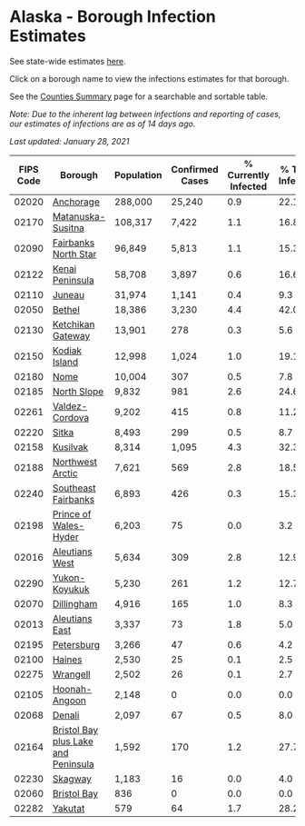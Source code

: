# Alaska - Borough Infection Estimates

See state-wide estimates [here](/infections/us-ak).

Click on a borough name to view the infections estimates for that borough.

See the [Counties Summary](/infections/summary-counties) page for a searchable and sortable table.

*Note: Due to the inherent lag between infections and reporting of cases, our estimates of infections are as of 14 days ago.*

*Last updated: January 28, 2021*

|   FIPS Code |                                                                    Borough |   Population |   Confirmed Cases |   % Currently Infected |   % Total Infected |
|-------------|----------------------------------------------------------------------------|--------------|-------------------|------------------------|--------------------|
|       02020 |                                                     [Anchorage](anchorage) |      288,000 |            25,240 |                    0.9 |               22.1 |
|       02170 |                                     [Matanuska-Susitna](matanuska-susitna) |      108,317 |             7,422 |                    1.1 |               16.8 |
|       02090 |                               [Fairbanks North Star](fairbanks-north-star) |       96,849 |             5,813 |                    1.1 |               15.3 |
|       02122 |                                         [Kenai Peninsula](kenai-peninsula) |       58,708 |             3,897 |                    0.6 |               16.6 |
|       02110 |                                                           [Juneau](juneau) |       31,974 |             1,141 |                    0.4 |                9.3 |
|       02050 |                                                           [Bethel](bethel) |       18,386 |             3,230 |                    4.4 |               42.0 |
|       02130 |                                     [Ketchikan Gateway](ketchikan-gateway) |       13,901 |               278 |                    0.3 |                5.6 |
|       02150 |                                             [Kodiak Island](kodiak-island) |       12,998 |             1,024 |                    1.0 |               19.1 |
|       02180 |                                                               [Nome](nome) |       10,004 |               307 |                    0.5 |                7.8 |
|       02185 |                                                 [North Slope](north-slope) |        9,832 |               981 |                    2.6 |               24.6 |
|       02261 |                                           [Valdez-Cordova](valdez-cordova) |        9,202 |               415 |                    0.8 |               11.2 |
|       02220 |                                                             [Sitka](sitka) |        8,493 |               299 |                    0.5 |                8.7 |
|       02158 |                                                       [Kusilvak](kusilvak) |        8,314 |             1,095 |                    4.3 |               32.3 |
|       02188 |                                       [Northwest Arctic](northwest-arctic) |        7,621 |               569 |                    2.8 |               18.5 |
|       02240 |                                 [Southeast Fairbanks](southeast-fairbanks) |        6,893 |               426 |                    0.3 |               15.3 |
|       02198 |                             [Prince of Wales-Hyder](prince-of-wales-hyder) |        6,203 |                75 |                    0.0 |                3.2 |
|       02016 |                                           [Aleutians West](aleutians-west) |        5,634 |               309 |                    2.8 |               12.9 |
|       02290 |                                             [Yukon-Koyukuk](yukon-koyukuk) |        5,230 |               261 |                    1.2 |               12.7 |
|       02070 |                                                   [Dillingham](dillingham) |        4,916 |               165 |                    1.0 |                8.3 |
|       02013 |                                           [Aleutians East](aleutians-east) |        3,337 |                73 |                    1.8 |                5.0 |
|       02195 |                                                   [Petersburg](petersburg) |        3,266 |                47 |                    0.6 |                4.2 |
|       02100 |                                                           [Haines](haines) |        2,530 |                25 |                    0.1 |                2.5 |
|       02275 |                                                       [Wrangell](wrangell) |        2,502 |                26 |                    0.1 |                2.7 |
|       02105 |                                             [Hoonah-Angoon](hoonah-angoon) |        2,148 |                 0 |                    0.0 |                0.0 |
|       02068 |                                                           [Denali](denali) |        2,097 |                67 |                    0.5 |                8.0 |
|       02164 | [Bristol Bay plus Lake and Peninsula](bristol-bay-plus-lake-and-peninsula) |        1,592 |               170 |                    1.2 |               27.7 |
|       02230 |                                                         [Skagway](skagway) |        1,183 |                16 |                    0.0 |                4.0 |
|       02060 |                                                 [Bristol Bay](bristol-bay) |          836 |                 0 |                    0.0 |                0.0 |
|       02282 |                                                         [Yakutat](yakutat) |          579 |                64 |                    1.7 |               28.2 |